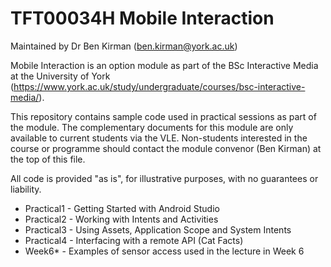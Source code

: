 TFT00034H Mobile Interaction
============================

Maintained by Dr Ben Kirman (ben.kirman@york.ac.uk)

Mobile Interaction is an option module as part of the BSc Interactive Media at the University of York (https://www.york.ac.uk/study/undergraduate/courses/bsc-interactive-media/).

This repository contains sample code used in practical sessions as part of the module. The complementary documents for this module are only available to current students via the VLE. Non-students interested in the course or programme should contact the module convenor (Ben Kirman) at the top of this file.

All code is provided "as is", for illustrative purposes, with no guarantees or liability.

* Practical1 - Getting Started with Android Studio
* Practical2 - Working with Intents and Activities
* Practical3 - Using Assets, Application Scope and System Intents
* Practical4 - Interfacing with a remote API (Cat Facts)
* Week6* - Examples of sensor access used in the lecture in Week 6


